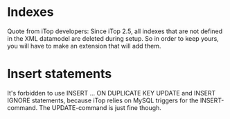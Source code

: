 

# Indexes
Quote from iTop developers: 
Since iTop 2.5, all indexes that are not defined in the XML datamodel are deleted during setup. 
So in order to keep yours, you will have to make an extension that will add them.



# Insert statements
It's forbidden to use INSERT ... ON DUPLICATE KEY UPDATE and INSERT IGNORE statements, because iTop relies on MySQL triggers for the INSERT-command. The UPDATE-command is just fine though.
